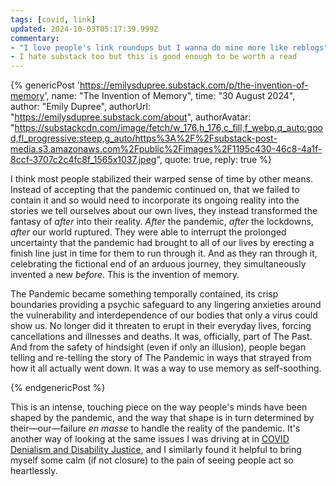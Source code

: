 ```yaml
---
tags: [covid, link]
updated: 2024-10-03T05:17:39.999Z
commentary:
- "I love people's link roundups but I wanna do mine more like reblogs"
- I hate substack too but this is good enough to be worth a read
---
```


{% genericPost 'https://emilysdupree.substack.com/p/the-invention-of-memory',
    name: "The Invention of Memory",
    time: "30 August 2024",
    author: "Emily Dupree",
    authorUrl: "https://emilysdupree.substack.com/about",
    authorAvatar: "https://substackcdn.com/image/fetch/w_176,h_176,c_fill,f_webp,q_auto:good,fl_progressive:steep,g_auto/https%3A%2F%2Fsubstack-post-media.s3.amazonaws.com%2Fpublic%2Fimages%2F1195c430-46c8-4a1f-8ccf-3707c2c4fc8f_1565x1037.jpeg",
    quote: true,
    reply: true %}
  <p><span>I think most people stabilized their warped sense of time by other means. Instead of accepting that the pandemic continued on, that we failed to contain it and so would need to incorporate its ongoing reality into the stories we tell ourselves about our own lives, they instead transformed the fantasy of </span><em>after</em><span> into their reality. </span><em>After</em><span> the pandemic, </span><em>after</em><span> the lockdowns, </span><em>after</em><span> our world ruptured. They were able to interrupt the prolonged uncertainty that the pandemic had brought to all of our lives by erecting a finish line just in time for them to run through it. And as they ran through it, celebrating the fictional end of an arduous journey, they simultaneously invented a new </span><em>before</em><span>. This is the invention of memory.</span></p><p>The Pandemic became something temporally contained, its crisp boundaries providing a psychic safeguard to any lingering anxieties around the vulnerability and interdependence of our bodies that only a virus could show us. No longer did it threaten to erupt in their everyday lives, forcing cancellations and illnesses and deaths. It was, officially, part of The Past. And from the safety of hindsight (even if only an illusion), people began telling and re-telling the story of The Pandemic in ways that strayed from how it all actually went down. It was a way to use memory as self-soothing.</p>
{% endgenericPost %}

This is an intense, touching piece on the way people's minds have been shaped by
the pandemic, and the way that shape is in turn determined by their—our—failure
*en masse* to handle the reality of the pandemic. It's another way of looking at
the same issues I was driving at in [COVID Denialism and Disability Justice],
and I similarly found it helpful to bring myself some calm (if not closure) to
the pain of seeing people act so heartlessly.

[COVID Denialism and Disability Justice]: /blog/covid-denialism/

